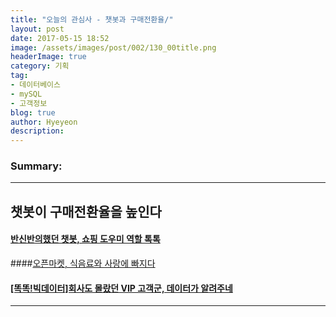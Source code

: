 ```yaml
---
title: "오늘의 관심사 - 챗봇과 구매전환율/"
layout: post
date: 2017-05-15 18:52
image: /assets/images/post/002/130_00title.png
headerImage: true
category: 기획
tag:
- 데이터베이스
- mySQL
- 고객정보
blog: true
author: Hyeyeon
description:
---
```


### Summary:



---


## 챗봇이 구매전환율을 높인다

#### [반신반의했던 챗봇, 쇼핑 도우미 역할 톡톡](http://www.zdnet.co.kr/news/news_view.asp?artice_id=20170512152208)


####[오픈마켓, 식음료와 사랑에 빠지다](http://www.ebn.co.kr/news/view/891335)

#### [[똑똑!빅데이터]회사도 몰랐던 VIP 고객군, 데이터가 알려주네](http://www.edaily.co.kr/news/NewsRead.edy?SCD=JE41&newsid=01521926615928592&DCD=A00504)

---
